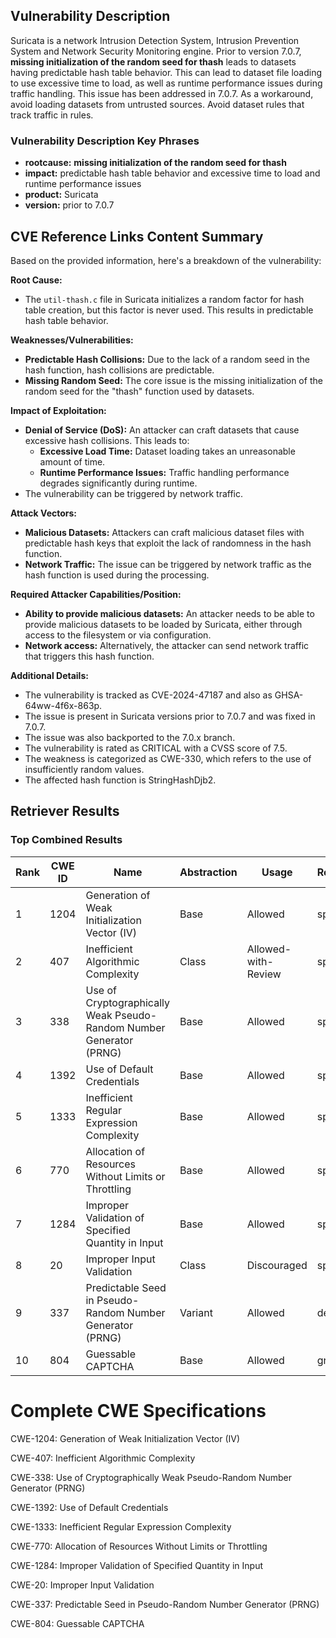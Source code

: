 ## Vulnerability Description
Suricata is a network Intrusion Detection System, Intrusion Prevention System and Network Security Monitoring engine. Prior to version 7.0.7, **missing initialization of the random seed for thash** leads to datasets having predictable hash table behavior. This can lead to dataset file loading to use excessive time to load, as well as runtime performance issues during traffic handling. This issue has been addressed in 7.0.7. As a workaround, avoid loading datasets from untrusted sources. Avoid dataset rules that track traffic in rules.

### Vulnerability Description Key Phrases
- **rootcause:** **missing initialization of the random seed for thash**
- **impact:** predictable hash table behavior and excessive time to load and runtime performance issues
- **product:** Suricata
- **version:** prior to 7.0.7

## CVE Reference Links Content Summary
Based on the provided information, here's a breakdown of the vulnerability:

**Root Cause:**

*   The `util-thash.c` file in Suricata initializes a random factor for hash table creation, but this factor is never used. This results in predictable hash table behavior.

**Weaknesses/Vulnerabilities:**

*   **Predictable Hash Collisions:** Due to the lack of a random seed in the hash function, hash collisions are predictable.
*   **Missing Random Seed:**  The core issue is the missing initialization of the random seed for the "thash" function used by datasets.

**Impact of Exploitation:**

*   **Denial of Service (DoS):** An attacker can craft datasets that cause excessive hash collisions. This leads to:
    *   **Excessive Load Time:**  Dataset loading takes an unreasonable amount of time.
    *   **Runtime Performance Issues:** Traffic handling performance degrades significantly during runtime.
*   The vulnerability can be triggered by network traffic.

**Attack Vectors:**

*   **Malicious Datasets:** Attackers can craft malicious dataset files with predictable hash keys that exploit the lack of randomness in the hash function.
*   **Network Traffic:**  The issue can be triggered by network traffic as the hash function is used during the processing.

**Required Attacker Capabilities/Position:**

*   **Ability to provide malicious datasets:** An attacker needs to be able to provide malicious datasets to be loaded by Suricata, either through access to the filesystem or via configuration.
*   **Network access:** Alternatively, the attacker can send network traffic that triggers this hash function.

**Additional Details:**
*   The vulnerability is tracked as CVE-2024-47187 and also as GHSA-64ww-4f6x-863p.
*   The issue is present in Suricata versions prior to 7.0.7 and was fixed in 7.0.7.
*   The issue was also backported to the 7.0.x branch.
*   The vulnerability is rated as CRITICAL with a CVSS score of 7.5.
*   The weakness is categorized as CWE-330, which refers to the use of insufficiently random values.
* The affected hash function is StringHashDjb2.

## Retriever Results

### Top Combined Results

| Rank | CWE ID | Name | Abstraction | Usage  | Retrievers | Individual Scores |
|------|--------|------|-------------|-------|------------|-------------------|
| 1 | 1204 | Generation of Weak Initialization Vector (IV) | Base | Allowed | sparse | 0.438 |
| 2 | 407 | Inefficient Algorithmic Complexity | Class | Allowed-with-Review | sparse | 0.409 |
| 3 | 338 | Use of Cryptographically Weak Pseudo-Random Number Generator (PRNG) | Base | Allowed | sparse | 0.406 |
| 4 | 1392 | Use of Default Credentials | Base | Allowed | sparse | 0.406 |
| 5 | 1333 | Inefficient Regular Expression Complexity | Base | Allowed | sparse | 0.397 |
| 6 | 770 | Allocation of Resources Without Limits or Throttling | Base | Allowed | sparse | 0.395 |
| 7 | 1284 | Improper Validation of Specified Quantity in Input | Base | Allowed | sparse | 0.394 |
| 8 | 20 | Improper Input Validation | Class | Discouraged | sparse | 0.394 |
| 9 | 337 | Predictable Seed in Pseudo-Random Number Generator (PRNG) | Variant | Allowed | dense | 0.399 |
| 10 | 804 | Guessable CAPTCHA | Base | Allowed | graph | 0.002 |



# Complete CWE Specifications

CWE-1204: Generation of Weak Initialization Vector (IV)

CWE-407: Inefficient Algorithmic Complexity

CWE-338: Use of Cryptographically Weak Pseudo-Random Number Generator (PRNG)

CWE-1392: Use of Default Credentials

CWE-1333: Inefficient Regular Expression Complexity

CWE-770: Allocation of Resources Without Limits or Throttling

CWE-1284: Improper Validation of Specified Quantity in Input

CWE-20: Improper Input Validation

CWE-337: Predictable Seed in Pseudo-Random Number Generator (PRNG)

CWE-804: Guessable CAPTCHA